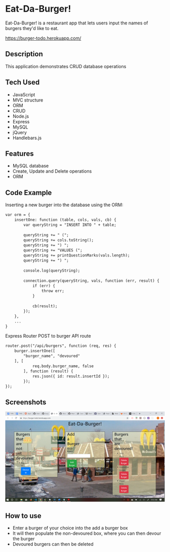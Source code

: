 # Eat-Da-Burger!

Eat-Da-Burger! is a restaurant app that lets users input the names of burgers they'd like to eat.

https://burger-todo.herokuapp.com/

## Description

This application demonstrates CRUD database operations

## Tech Used

* JavaScript
* MVC structure
* ORM
* CRUD
* Node.js
* Express
* MySQL
* jQuery
* Handlebars.js

## Features

* MySQL database
* Create, Update and Delete operations
* ORM

## Code Example

Inserting a new burger into the database using the ORM:

```
var orm = {
    insertOne: function (table, cols, vals, cb) {
        var queryString = "INSERT INTO " + table;

        queryString += " (";
        queryString += cols.toString();
        queryString += ") ";
        queryString += "VALUES (";
        queryString += printQuestionMarks(vals.length);
        queryString += ") ";

        console.log(queryString);

        connection.query(queryString, vals, function (err, result) {
            if (err) {
                throw err;
            }

            cb(result);
        });
    },
    ...
}
```

Express Router POST to burger API route

```
router.post("/api/burgers", function (req, res) {
    burger.insertOne([
        "burger_name", "devoured"
    ], [
            req.body.burger_name, false
        ], function (result) {
            res.json({ id: result.insertId });
        });
});
```

## Screenshots

![App Screenshot](/public/assets/images/Screenshot.png)

## How to use

* Enter a burger of your choice into the add a burger box
* It will then populate the non-devoured box, where you can then devour the burger
* Devoured burgers can then be deleted
